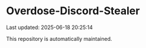 # Overdose-Discord-Stealer

Last updated: 2025-06-18 20:25:14

This repository is automatically maintained.

